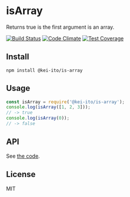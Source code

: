 # isArray

Returns true is the first argument is an array.

[![Build Status](https://travis-ci.org/kei-ito/j1.svg?branch=master)](https://travis-ci.org/kei-ito/j1)
[![Code Climate](https://lima.codeclimate.com/github/kei-ito/j1/badges/gpa.svg)](https://lima.codeclimate.com/github/kei-ito/j1)
[![Test Coverage](https://lima.codeclimate.com/github/kei-ito/j1/badges/coverage.svg)](https://lima.codeclimate.com/github/kei-ito/j1/coverage)

## Install

```
npm install @kei-ito/is-array
```

## Usage

```javascript
const isArray = require('@kei-ito/is-array');
console.log(isArray([1, 2, 3]));
// -> true
console.log(isArray(0));
// -> false
```

## API

See [the code](https://github.com/kei-ito/j1/blob/master/isArray/index.js).

## License

MIT
